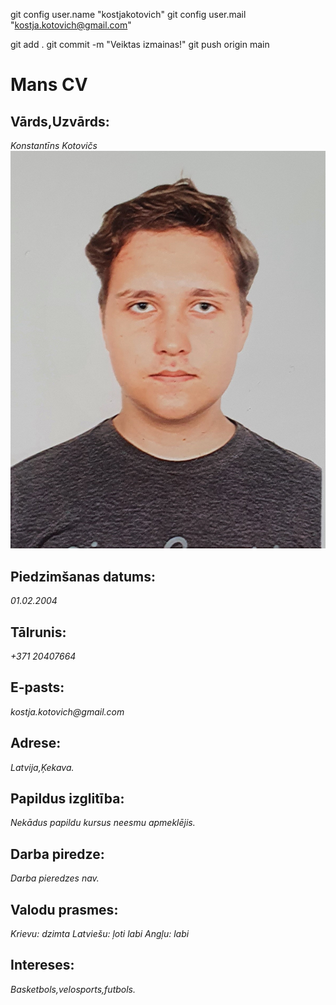 git config user.name "kostjakotovich"
git config user.mail "kostja.kotovich@gmail.com"

git add .
git commit -m "Veiktas izmainas!"
git push origin main

# Mans CV

## Vārds,Uzvārds:
_Konstantīns Kotovičs_ ![My picture](https://github.com/kostjakotovich/Mans-CV/blob/main/forCV.jpg)
## Piedzimšanas datums:
_01.02.2004_
## Tālrunis:
_+371 20407664_
## E-pasts:
_kostja.kotovich@gmail.com_
## Adrese:
_Latvija,Ķekava._

## Papildus izglitība:
*Nekādus papildu kursus neesmu apmeklējis.*

## Darba piredze:
*Darba pieredzes nav.*

## Valodu prasmes:
*Krievu: dzimta*
*Latviešu: ļoti labi*
*Angļu: labi*

## Intereses:
*Basketbols,velosports,futbols.*